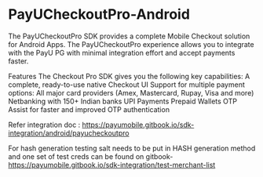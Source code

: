 # PayUCheckoutPro-Android
The PayUCheckoutPro SDK provides a complete Mobile Checkout solution for Android Apps. The PayUCheckoutPro experience allows you to integrate with the PayU PG with minimal integration effort and accept payments faster.

Features
The Checkout Pro SDK gives you the following key capabilities:
A complete, ready-to-use native Checkout UI 
Support for multiple payment options: 
All major card providers (Amex, Mastercard, Rupay, Visa and more) 
Netbanking with 150+ Indian banks 
UPI Payments 
Prepaid Wallets 
OTP Assist for faster and improved OTP authentication 

Refer integration doc : https://payumobile.gitbook.io/sdk-integration/android/payucheckoutpro


For hash generation testing salt needs to be put in HASH generation method and one set of test creds can be found on gitbook- 
 https://payumobile.gitbook.io/sdk-integration/test-merchant-list
